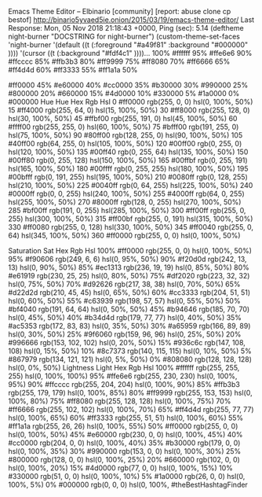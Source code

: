 
Emacs Theme Editor – Elbinario [community] [report: abuse clone cp bestof] http://binario5yvaed5ie.onion/2015/03/19/emacs-theme-editor/ Last Response: Mon, 05 Nov 2018 21:18:43 +0000, Ping (sec): 5.14 (deftheme night-burner "DOCSTRING for night-burner") (custom-theme-set-faces 'night-burner '(default ((t (:foreground "#a49f81" :background "#000000" )))) '(cursor ((t (:background "#fdf4c1" ))))...
100% 		 #ffffff
95% 		 #ffe6e6
90% 		 #ffcccc
85% 		 #ffb3b3
80% 		 #ff9999
75% 		 #ff8080
70% 		 #ff6666
65% 		 #ff4d4d
60% 		 #ff3333
55% 		 #ff1a1a
50% 	

 #ff0000
45% 		 #e60000
40% 		 #cc0000
35% 		 #b30000
30% 		 #990000
25% 		 #800000
20% 		 #660000
15% 		 #4d0000
10% 		 #330000
5% 		 #1a0000
0% 		 #000000
Hue
Hue 	Hex	Rgb	Hsl
0 	#ff0000	rgb(255, 0, 0)	hsl(0, 100%, 50%)
15 	#ff4000	rgb(255, 64, 0)	hsl(15, 100%, 50%)
30 	#ff8000	rgb(255, 128, 0)	hsl(30, 100%, 50%)
45 	#ffbf00	rgb(255, 191, 0)	hsl(45, 100%, 50%)
60 	#ffff00	rgb(255, 255, 0)	hsl(60, 100%, 50%)
75 	#bfff00	rgb(191, 255, 0)	hsl(75, 100%, 50%)
90 	#80ff00	rgb(128, 255, 0)	hsl(90, 100%, 50%)
105 	#40ff00	rgb(64, 255, 0)	hsl(105, 100%, 50%)
120 	#00ff00	rgb(0, 255, 0)	hsl(120, 100%, 50%)
135 	#00ff40	rgb(0, 255, 64)	hsl(135, 100%, 50%)
150 	#00ff80	rgb(0, 255, 128)	hsl(150, 100%, 50%)
165 	#00ffbf	rgb(0, 255, 191)	hsl(165, 100%, 50%)
180 	#00ffff	rgb(0, 255, 255)	hsl(180, 100%, 50%)
195 	#00bfff	rgb(0, 191, 255)	hsl(195, 100%, 50%)
210 	#0080ff	rgb(0, 128, 255)	hsl(210, 100%, 50%)
225 	#0040ff	rgb(0, 64, 255)	hsl(225, 100%, 50%)
240 	#0000ff	rgb(0, 0, 255)	hsl(240, 100%, 50%)
255 	#4000ff	rgb(64, 0, 255)	hsl(255, 100%, 50%)
270 	#8000ff	rgb(128, 0, 255)	hsl(270, 100%, 50%)
285 	#bf00ff	rgb(191, 0, 255)	hsl(285, 100%, 50%)
300 	#ff00ff	rgb(255, 0, 255)	hsl(300, 100%, 50%)
315 	#ff00bf	rgb(255, 0, 191)	hsl(315, 100%, 50%)
330 	#ff0080	rgb(255, 0, 128)	hsl(330, 100%, 50%)
345 	#ff0040	rgb(255, 0, 64)	hsl(345, 100%, 50%)
360 	#ff0000	rgb(255, 0, 0)	hsl(0, 100%, 50%)

Saturation
Sat 	Hex	Rgb	Hsl
100% 	#ff0000	rgb(255, 0, 0)	hsl(0, 100%, 50%)
95% 	#f90606	rgb(249, 6, 6)	hsl(0, 95%, 50%)
90% 	#f20d0d	rgb(242, 13, 13)	hsl(0, 90%, 50%)
85% 	#ec1313	rgb(236, 19, 19)	hsl(0, 85%, 50%)
80% 	#e61919	rgb(230, 25, 25)	hsl(0, 80%, 50%)
75% 	#df2020	rgb(223, 32, 32)	hsl(0, 75%, 50%)
70% 	#d92626	rgb(217, 38, 38)	hsl(0, 70%, 50%)
65% 	#d22d2d	rgb(210, 45, 45)	hsl(0, 65%, 50%)
60% 	#cc3333	rgb(204, 51, 51)	hsl(0, 60%, 50%)
55% 	#c63939	rgb(198, 57, 57)	hsl(0, 55%, 50%)
50% 	#bf4040	rgb(191, 64, 64)	hsl(0, 50%, 50%)
45% 	#b94646	rgb(185, 70, 70)	hsl(0, 45%, 50%)
40% 	#b34d4d	rgb(179, 77, 77)	hsl(0, 40%, 50%)
35% 	#ac5353	rgb(172, 83, 83)	hsl(0, 35%, 50%)
30% 	#a65959	rgb(166, 89, 89)	hsl(0, 30%, 50%)
25% 	#9f6060	rgb(159, 96, 96)	hsl(0, 25%, 50%)
20% 	#996666	rgb(153, 102, 102)	hsl(0, 20%, 50%)
15% 	#936c6c	rgb(147, 108, 108)	hsl(0, 15%, 50%)
10% 	#8c7373	rgb(140, 115, 115)	hsl(0, 10%, 50%)
5% 	#867979	rgb(134, 121, 121)	hsl(0, 5%, 50%)
0% 	#808080	rgb(128, 128, 128)	hsl(0, 0%, 50%)
Lightness
Light 	Hex	Rgb	Hsl
100% 	#ffffff	rgb(255, 255, 255)	hsl(0, 100%, 100%)
95% 	#ffe6e6	rgb(255, 230, 230)	hsl(0, 100%, 95%)
90% 	#ffcccc	rgb(255, 204, 204)	hsl(0, 100%, 90%)
85% 	#ffb3b3	rgb(255, 179, 179)	hsl(0, 100%, 85%)
80% 	#ff9999	rgb(255, 153, 153)	hsl(0, 100%, 80%)
75% 	#ff8080	rgb(255, 128, 128)	hsl(0, 100%, 75%)
70% 	#ff6666	rgb(255, 102, 102)	hsl(0, 100%, 70%)
65% 	#ff4d4d	rgb(255, 77, 77)	hsl(0, 100%, 65%)
60% 	#ff3333	rgb(255, 51, 51)	hsl(0, 100%, 60%)
55% 	#ff1a1a	rgb(255, 26, 26)	hsl(0, 100%, 55%)
50% 	#ff0000	rgb(255, 0, 0)	hsl(0, 100%, 50%)
45% 	#e60000	rgb(230, 0, 0)	hsl(0, 100%, 45%)
40% 	#cc0000	rgb(204, 0, 0)	hsl(0, 100%, 40%)
35% 	#b30000	rgb(179, 0, 0)	hsl(0, 100%, 35%)
30% 	#990000	rgb(153, 0, 0)	hsl(0, 100%, 30%)
25% 	#800000	rgb(128, 0, 0)	hsl(0, 100%, 25%)
20% 	#660000	rgb(102, 0, 0)	hsl(0, 100%, 20%)
15% 	#4d0000	rgb(77, 0, 0)	hsl(0, 100%, 15%)
10% 	#330000	rgb(51, 0, 0)	hsl(0, 100%, 10%)
5% 	#1a0000	rgb(26, 0, 0)	hsl(0, 100%, 5%)
0% 	#000000	rgb(0, 0, 0)	hsl(0, 100%, 
#theBestHashtagFinder
